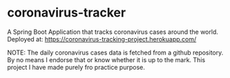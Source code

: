 # coronavirus-tracker
A Spring Boot Application that tracks coronavirus cases around the world.
Deployed at: https://coronavirus-tracking-project.herokuapp.com/



NOTE: The daily coronavirus cases data is fetched from a github repository. By no means I endorse that or know whether it is up to the mark. This project I have made purely fro practice purpose.
